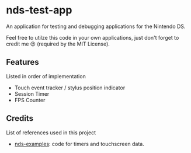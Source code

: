 # nds-test-app

An application for testing and debugging applications for the Nintendo DS.

Feel free to utilze this code in your own applications, just don't forget to credit me 😉 (required by the MIT License).

## Features

Listed in order of implementation

- Touch event tracker / stylus position indicator
- Session Timer
- FPS Counter

## Credits

List of references used in this project

- [nds-examples](https://github.com/devkitPro/nds-examples): code for timers and touchscreen data.
